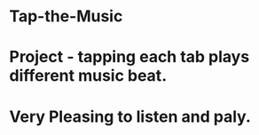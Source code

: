 # Tap-the-Music
# Project - tapping each tab plays different music beat.
# Very Pleasing to listen and paly.
